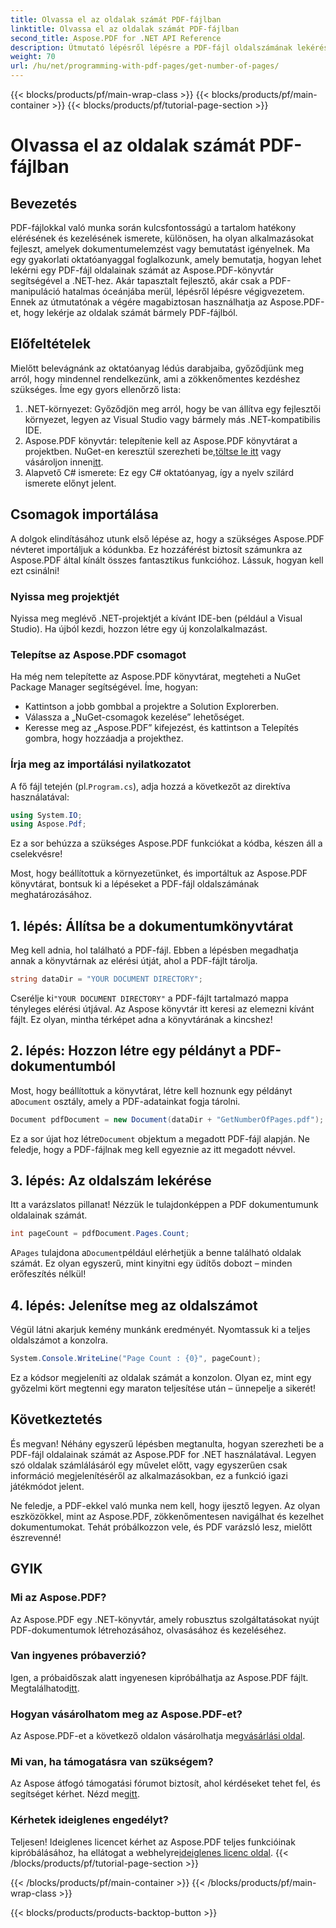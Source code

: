 ```yaml
---
title: Olvassa el az oldalak számát PDF-fájlban
linktitle: Olvassa el az oldalak számát PDF-fájlban
second_title: Aspose.PDF for .NET API Reference
description: Útmutató lépésről lépésre a PDF-fájl oldalszámának lekéréséhez az Aspose.PDF for .NET használatával. Egyszerűen kivitelezhető, ideális projektjeihez.
weight: 70
url: /hu/net/programming-with-pdf-pages/get-number-of-pages/
---
```


{{< blocks/products/pf/main-wrap-class >}}
{{< blocks/products/pf/main-container >}}
{{< blocks/products/pf/tutorial-page-section >}}

# Olvassa el az oldalak számát PDF-fájlban

## Bevezetés

PDF-fájlokkal való munka során kulcsfontosságú a tartalom hatékony elérésének és kezelésének ismerete, különösen, ha olyan alkalmazásokat fejleszt, amelyek dokumentumelemzést vagy bemutatást igényelnek. Ma egy gyakorlati oktatóanyaggal foglalkozunk, amely bemutatja, hogyan lehet lekérni egy PDF-fájl oldalainak számát az Aspose.PDF-könyvtár segítségével a .NET-hez. Akár tapasztalt fejlesztő, akár csak a PDF-manipuláció hatalmas óceánjába merül, lépésről lépésre végigvezetem. Ennek az útmutatónak a végére magabiztosan használhatja az Aspose.PDF-et, hogy lekérje az oldalak számát bármely PDF-fájlból.

## Előfeltételek

Mielőtt belevágnánk az oktatóanyag lédús darabjaiba, győződjünk meg arról, hogy mindennel rendelkezünk, ami a zökkenőmentes kezdéshez szükséges. Íme egy gyors ellenőrző lista:

1. .NET-környezet: Győződjön meg arról, hogy be van állítva egy fejlesztői környezet, legyen az Visual Studio vagy bármely más .NET-kompatibilis IDE.
2.  Aspose.PDF könyvtár: telepítenie kell az Aspose.PDF könyvtárat a projektben. NuGet-en keresztül szerezheti be,[töltse le itt](https://releases.aspose.com/pdf/net/) vagy vásároljon innen[itt](https://purchase.aspose.com/buy).
3. Alapvető C# ismerete: Ez egy C# oktatóanyag, így a nyelv szilárd ismerete előnyt jelent.

## Csomagok importálása

A dolgok elindításához utunk első lépése az, hogy a szükséges Aspose.PDF névteret importáljuk a kódunkba. Ez hozzáférést biztosít számunkra az Aspose.PDF által kínált összes fantasztikus funkcióhoz. Lássuk, hogyan kell ezt csinálni!

### Nyissa meg projektjét

Nyissa meg meglévő .NET-projektjét a kívánt IDE-ben (például a Visual Studio). Ha újból kezdi, hozzon létre egy új konzolalkalmazást. 

### Telepítse az Aspose.PDF csomagot

Ha még nem telepítette az Aspose.PDF könyvtárat, megteheti a NuGet Package Manager segítségével. Íme, hogyan:

- Kattintson a jobb gombbal a projektre a Solution Explorerben.
- Válassza a „NuGet-csomagok kezelése” lehetőséget.
- Keresse meg az „Aspose.PDF” kifejezést, és kattintson a Telepítés gombra, hogy hozzáadja a projekthez.

### Írja meg az importálási nyilatkozatot

 A fő fájl tetején (pl.`Program.cs`), adja hozzá a következőt az direktíva használatával:

```csharp
using System.IO;
using Aspose.Pdf;
```

Ez a sor behúzza a szükséges Aspose.PDF funkciókat a kódba, készen áll a cselekvésre!

Most, hogy beállítottuk a környezetünket, és importáltuk az Aspose.PDF könyvtárat, bontsuk ki a lépéseket a PDF-fájl oldalszámának meghatározásához.

## 1. lépés: Állítsa be a dokumentumkönyvtárat

Meg kell adnia, hol található a PDF-fájl. Ebben a lépésben megadhatja annak a könyvtárnak az elérési útját, ahol a PDF-fájlt tárolja.

```csharp
string dataDir = "YOUR DOCUMENT DIRECTORY";
```
 Cserélje ki`"YOUR DOCUMENT DIRECTORY"` a PDF-fájlt tartalmazó mappa tényleges elérési útjával. Az Aspose könyvtár itt keresi az elemezni kívánt fájlt. Ez olyan, mintha térképet adna a könyvtárának a kincshez!

## 2. lépés: Hozzon létre egy példányt a PDF-dokumentumból

 Most, hogy beállítottuk a könyvtárat, létre kell hoznunk egy példányt a`Document` osztály, amely a PDF-adatainkat fogja tárolni.

```csharp
Document pdfDocument = new Document(dataDir + "GetNumberOfPages.pdf");
```
 Ez a sor újat hoz létre`Document` objektum a megadott PDF-fájl alapján. Ne feledje, hogy a PDF-fájlnak meg kell egyeznie az itt megadott névvel.

## 3. lépés: Az oldalszám lekérése

Itt a varázslatos pillanat! Nézzük le tulajdonképpen a PDF dokumentumunk oldalainak számát.

```csharp
int pageCount = pdfDocument.Pages.Count;
```
 A`Pages` tulajdona a`Document`például elérhetjük a benne található oldalak számát. Ez olyan egyszerű, mint kinyitni egy üdítős dobozt – minden erőfeszítés nélkül!

## 4. lépés: Jelenítse meg az oldalszámot

Végül látni akarjuk kemény munkánk eredményét. Nyomtassuk ki a teljes oldalszámot a konzolra.

```csharp
System.Console.WriteLine("Page Count : {0}", pageCount);
```
Ez a kódsor megjeleníti az oldalak számát a konzolon. Olyan ez, mint egy győzelmi kört megtenni egy maraton teljesítése után – ünnepelje a sikerét!

## Következtetés

És megvan! Néhány egyszerű lépésben megtanulta, hogyan szerezheti be a PDF-fájl oldalainak számát az Aspose.PDF for .NET használatával. Legyen szó oldalak számlálásáról egy művelet előtt, vagy egyszerűen csak információ megjelenítéséről az alkalmazásokban, ez a funkció igazi játékmódot jelent. 

Ne feledje, a PDF-ekkel való munka nem kell, hogy ijesztő legyen. Az olyan eszközökkel, mint az Aspose.PDF, zökkenőmentesen navigálhat és kezelhet dokumentumokat. Tehát próbálkozzon vele, és PDF varázsló lesz, mielőtt észrevenné!

## GYIK

### Mi az Aspose.PDF?
Az Aspose.PDF egy .NET-könyvtár, amely robusztus szolgáltatásokat nyújt PDF-dokumentumok létrehozásához, olvasásához és kezeléséhez.

### Van ingyenes próbaverzió?
 Igen, a próbaidőszak alatt ingyenesen kipróbálhatja az Aspose.PDF fájlt. Megtalálhatod[itt](https://releases.aspose.com/).

### Hogyan vásárolhatom meg az Aspose.PDF-et?
 Az Aspose.PDF-et a következő oldalon vásárolhatja meg[vásárlási oldal](https://purchase.aspose.com/buy).

### Mi van, ha támogatásra van szükségem?
 Az Aspose átfogó támogatási fórumot biztosít, ahol kérdéseket tehet fel, és segítséget kérhet. Nézd meg[itt](https://forum.aspose.com/c/pdf/10).

### Kérhetek ideiglenes engedélyt?
 Teljesen! Ideiglenes licencet kérhet az Aspose.PDF teljes funkcióinak kipróbálásához, ha ellátogat a webhelyre[ideiglenes licenc oldal](https://purchase.aspose.com/temporary-license/).
{{< /blocks/products/pf/tutorial-page-section >}}

{{< /blocks/products/pf/main-container >}}
{{< /blocks/products/pf/main-wrap-class >}}

{{< blocks/products/products-backtop-button >}}
